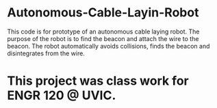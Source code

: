 # Autonomous-Cable-Layin-Robot


This code is for prototype of an autonomous cable laying robot. The purpose of the robot is to 
find the beacon and attach the wire to the beacon. The robot automatically avoids collisions, 
finds the beacon and disintegrates from the wire. 


# This project was class work for ENGR 120 @ UVIC.
